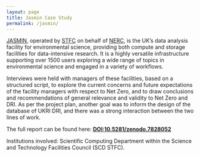```yaml
---
layout: page
title: Jasmin Case Study
permalink: /jasmin/
---
```


[JASMIN](https://jasmin.ac.uk/), operated by [STFC](https://www.ukri.org/councils/stfc/) on behalf of [NERC](https://www.ukri.org/councils/nerc/), is the UK’s data analysis facility for environmental science, providing both compute and storage facilities for data-intensive research. It is a highly versatile infrastructure supporting over 1500 users exploring a wide range of topics in environmental science and engaged in a variety of workflows. 

Interviews were held with managers of these facilities, based on a structured script, to explore the current concerns and future expectations of the facility managers with respect to Net Zero, and to draw conclusions and recommendations of general relevance and validity to Net Zero and DRI. As per the project plan, another goal was to inform the design of the database of UKRI DRI, and there was a strong interaction between the two lines of work.

The full report can be found here: **[DOI:10.5281/zenodo.7828052](https://doi.org/10.5281/zenodo.7828052)**


Institutions involved: Scientific Computing Department within the Science and Technology Facilities Council (SCD STFC).
